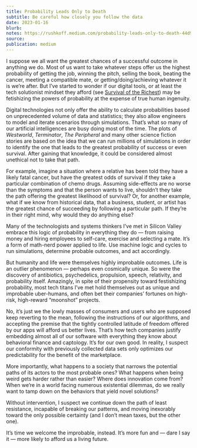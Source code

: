 ```yaml
---
title: Probability Leads Only to Death
subtitle: Be careful how closely you follow the data
date: 2023-01-16
blurb:
notes: https://rushkoff.medium.com/probability-leads-only-to-death-44d9ed218b94
source:
publication: medium
---
```


I suppose we all want the greatest chances of a successful outcome in anything we do. Most of us want to take whatever steps offer us the highest probability of getting the job, winning the pitch, selling the book, beating the cancer, meeting a compatible mate, or getting/doing/achieving whatever it is we’re after. But I’ve started to wonder if our digital tools, or at least the tech solutionist mindset they afford (see [Survival of the Richest](https://wwnorton.com/books/survival-of-the-richest)) may be fetishizing the powers of probability at the expense of true human ingenuity.

Digital technologies not only offer the ability to calculate probabilities based on unprecedented volume of data and statistics; they also allow engineers to model and iterate scenarios through simulations. That’s what so many of our artificial intelligences are busy doing most of the time. The plots of _Westworld_, _Terminator_, _The Peripheral_ and many other science fiction stories are based on the idea that we can run millions of simulations in order to identify the one that leads to the greatest probability of success or even survival. After gaining that knowledge, it could be considered almost unethical not to take that path.

For example, imagine a situation where a relative has been told they have a likely fatal cancer, but have the greatest odds of survival if they take a particular combination of chemo drugs. Assuming side-effects are no worse than the symptoms and that the person wants to live, shouldn’t they take the path offering the greatest likelihood of survival? Or, for another example, what if we know from historical data, that a business, student, or artist has the greatest chance of succeeding by following a particular path. If they’re in their right mind, why would they do anything else?

Many of the technologists and systems thinkers I’ve met in Silicon Valley embrace this logic of probability in everything they do — from raising money and hiring employees to self-care, exercise and selecting a mate. It’s a form of math-nerd power applied to life. Use machine logic and cycles to run simulations, determine probable outcomes, and act accordingly.

But humanity and life were themselves highly improbable outcomes. Life is an outlier phenomenon — perhaps even cosmically unique. So were the discovery of antibiotics, psychedelics, propulsion, speech, relativity, and probability itself. Amazingly, in spite of their propensity toward festishizing probability, most tech titans I’ve met hold themselves out as unique and improbable uber-humans, and often bet their companies’ fortunes on high-risk, high-reward “moonshot” projects.

No, it’s just we the lowly masses of consumers and users who are supposed keep reverting to the mean, following the instructions of our algorithms, and accepting the premise that the tightly controlled latitude of freedom offered by our apps will afford us better lives. That’s how tech companies justify embedding almost all of our software with everything they know about behavioral finance and captology. It’s for our own good. In reality, I suspect our conformity with previously collected data sets only optimizes our predictability for the benefit of the marketplace.

More importantly, what happens to a society that narrows the potential paths of its actors to the most probable ones? What happens when being weird gets harder rather than easier? Where does innovation come from? When we’re in a world facing numerous existential dilemmas, do we really want to tamp down on the behaviors that yield novel solutions?

Without intervention, I suspect we continue down the path of least resistance, incapable of breaking our patterns, and moving inexorably toward the only possible certainty (and I don’t mean taxes, but the other one).

It’s time we welcome the improbable, instead. It’s more fun and — dare I say it — more likely to afford us a living future.
